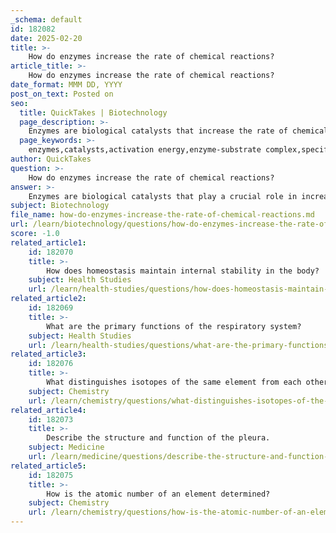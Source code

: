 ```yaml
---
_schema: default
id: 182082
date: 2025-02-20
title: >-
    How do enzymes increase the rate of chemical reactions?
article_title: >-
    How do enzymes increase the rate of chemical reactions?
date_format: MMM DD, YYYY
post_on_text: Posted on
seo:
  title: QuickTakes | Biotechnology
  page_description: >-
    Enzymes are biological catalysts that increase the rate of chemical reactions by lowering activation energy, forming enzyme-substrate complexes, and being highly specific to their substrates, thus facilitating vital metabolic processes in living organisms.
  page_keywords: >-
    enzymes,catalysts,activation energy,enzyme-substrate complex,specificity,biological catalysts,reaction rate,reusability,temperature,pH,metabolic processes,amylase
author: QuickTakes
question: >-
    How do enzymes increase the rate of chemical reactions?
answer: >-
    Enzymes are biological catalysts that play a crucial role in increasing the rate of chemical reactions in living organisms. They achieve this primarily by lowering the activation energy required for a reaction to occur. Here’s a detailed explanation of how enzymes facilitate this process:\n\n1. **Lowering Activation Energy**: Every chemical reaction requires a certain amount of energy to initiate, known as activation energy. Enzymes provide an alternative reaction pathway with a lower activation energy. This means that more molecules have sufficient energy to undergo the reaction at a given temperature, thus increasing the reaction rate.\n\n2. **Specificity**: Enzymes are highly specific, meaning that each enzyme typically catalyzes only one type of reaction or acts on a specific substrate. This specificity is due to the unique three-dimensional structure of the enzyme, which allows it to bind to its substrate in a precise manner. The region of the enzyme where the substrate binds is called the active site.\n\n3. **Formation of Enzyme-Substrate Complex**: When a substrate binds to the active site of an enzyme, it forms an enzyme-substrate complex. This complex stabilizes the transition state of the reaction, making it easier for the reaction to proceed. The enzyme may also induce a change in the substrate's structure, further facilitating the reaction.\n\n4. **Reusability**: Enzymes are not consumed in the reactions they catalyze. After the reaction occurs, the enzyme is released unchanged and can participate in subsequent reactions. This property allows a small amount of enzyme to catalyze many reactions, making them highly efficient.\n\n5. **Influencing Factors**: The activity of enzymes can be influenced by various factors, including temperature, pH, and substrate concentration. Each enzyme has an optimal temperature and pH at which it functions best. Deviations from these optimal conditions can lead to decreased enzyme activity or denaturation, where the enzyme loses its functional shape.\n\n6. **Example**: A well-known example of an enzyme is amylase, which catalyzes the breakdown of starch into sugars in the digestive system. By lowering the activation energy for this reaction, amylase allows the process to occur rapidly, which is essential for efficient digestion.\n\nIn summary, enzymes increase the rate of chemical reactions by lowering the activation energy, forming enzyme-substrate complexes, and being reusable, all while being highly specific to their substrates. This catalytic action is vital for numerous metabolic processes necessary for life.
subject: Biotechnology
file_name: how-do-enzymes-increase-the-rate-of-chemical-reactions.md
url: /learn/biotechnology/questions/how-do-enzymes-increase-the-rate-of-chemical-reactions
score: -1.0
related_article1:
    id: 182070
    title: >-
        How does homeostasis maintain internal stability in the body?
    subject: Health Studies
    url: /learn/health-studies/questions/how-does-homeostasis-maintain-internal-stability-in-the-body
related_article2:
    id: 182069
    title: >-
        What are the primary functions of the respiratory system?
    subject: Health Studies
    url: /learn/health-studies/questions/what-are-the-primary-functions-of-the-respiratory-system
related_article3:
    id: 182076
    title: >-
        What distinguishes isotopes of the same element from each other?
    subject: Chemistry
    url: /learn/chemistry/questions/what-distinguishes-isotopes-of-the-same-element-from-each-other
related_article4:
    id: 182073
    title: >-
        Describe the structure and function of the pleura.
    subject: Medicine
    url: /learn/medicine/questions/describe-the-structure-and-function-of-the-pleura
related_article5:
    id: 182075
    title: >-
        How is the atomic number of an element determined?
    subject: Chemistry
    url: /learn/chemistry/questions/how-is-the-atomic-number-of-an-element-determined
---
```


&nbsp;